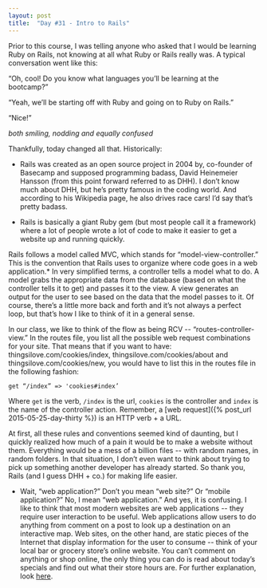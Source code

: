 ```yaml
---
layout: post
title:  "Day #31 - Intro to Rails"
---
```

Prior to this course, I was telling anyone who asked that I would be learning Ruby on Rails, not knowing at all what Ruby or Rails really was. A typical conversation went like this: 

“Oh, cool! Do you know what languages you’ll be learning at the bootcamp?”

“Yeah, we’ll be starting off with Ruby and going on to Ruby on Rails.”

“Nice!”

*both smiling, nodding and equally confused*

Thankfully, today changed all that. Historically: 

* Rails was created as an open source project in 2004 by, co-founder of Basecamp and supposed programming badass, David Heinemeier Hansson (from this point forward referred to as DHH). I don’t know much about DHH, but he’s pretty famous in the coding world. And according to his Wikipedia page, he also drives race cars! I’d say that’s pretty badass.

* Rails is basically a giant Ruby gem (but most people call it a framework) where a lot of people wrote a lot of code to make it easier to get a website up and running quickly.

Rails follows a model called MVC, which stands for “model-view-controller.” This is the convention that Rails uses to organize where code goes in a web application.* In very simplified terms, a controller tells a model what to do. A model grabs the appropriate data from the database (based on what the controller tells it to get) and passes it to the view. A view generates an output for the user to see based on the data that the model passes to it. Of course, there’s a little more back and forth and it’s not always a perfect loop, but that’s how I like to think of it in a general sense. 

In our class, we like to think of the flow as being RCV -- “routes-controller-view.” In the routes file, you list all the possible web request combinations for your site. That means that if you want to have: thingsilove.com/cookies/index, thingsilove.com/cookies/about and thingsilove.com/cookies/new, you would have to list this in the routes file in the following fashion:

```get “/index” => 'cookies#index’```

Where ```get``` is the verb, ```/index``` is the url, ```cookies``` is the controller and ```index``` is the name of the controller action. Remember, a [web request]({% post_url 2015-05-25-day-thirty %}) is an HTTP verb + a URL. 

At first, all these rules and conventions seemed kind of daunting, but I quickly realized how much of a pain it would be to make a website without them. Everything would be a mess of a billion files -- with random names, in random folders. In that situation, I don’t even want to think about trying to pick up something another developer has already started. So thank you, Rails (and I guess DHH + co.) for making life easier. 

* Wait, “web application?” Don’t you mean “web site?” Or “mobile application?” No, I mean “web application.” And yes, it is confusing. I like to think that most modern websites are web applications -- they require user interaction to be useful. Web applications allow users to do anything from comment on a post to look up a destination on an interactive map. Web sites, on the other hand, are static pieces of the Internet that display information for the user to consume -- think of your local bar or grocery store’s online website. You can’t comment on anything or shop online, the only thing you can do is read about today’s specials and find out what their store hours are. For further explanation, look [here](http://www.visionmobile.com/blog/2013/07/web-sites-vs-web-apps-what-the-experts-think/ "Web sites vs. Web Apps").